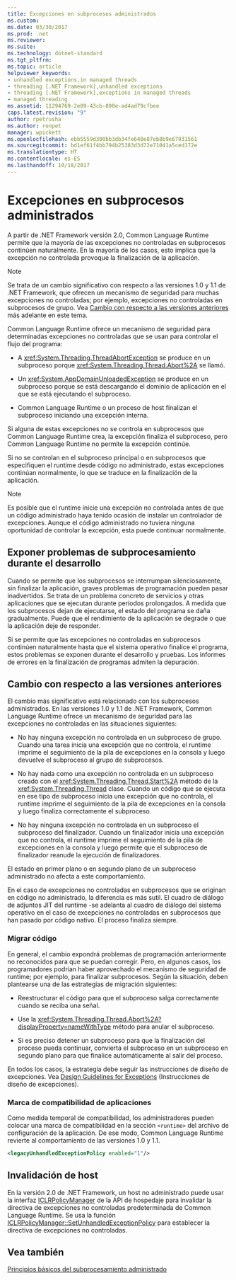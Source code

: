 ```yaml
---
title: Excepciones en subprocesos administrados
ms.custom: 
ms.date: 03/30/2017
ms.prod: .net
ms.reviewer: 
ms.suite: 
ms.technology: dotnet-standard
ms.tgt_pltfrm: 
ms.topic: article
helpviewer_keywords:
- unhandled exceptions,in managed threads
- threading [.NET Framework],unhandled exceptions
- threading [.NET Framework],exceptions in managed threads
- managed threading
ms.assetid: 11294769-2e89-43cb-890e-ad4ad79cfbee
caps.latest.revision: "9"
author: rpetrusha
ms.author: ronpet
manager: wpickett
ms.openlocfilehash: ebb5559d300bb3db34fe640e87eb8b9e67931561
ms.sourcegitcommit: bd1ef61f4bb794b25383d3d72e71041a5ced172e
ms.translationtype: HT
ms.contentlocale: es-ES
ms.lasthandoff: 10/18/2017
---
```

# <a name="exceptions-in-managed-threads"></a>Excepciones en subprocesos administrados
A partir de .NET Framework versión 2.0, Common Language Runtime permite que la mayoría de las excepciones no controladas en subprocesos continúen naturalmente. En la mayoría de los casos, esto implica que la excepción no controlada provoque la finalización de la aplicación.  
  
> [!NOTE]
>  Se trata de un cambio significativo con respecto a las versiones 1.0 y 1.1 de .NET Framework, que ofrecen un mecanismo de seguridad para muchas excepciones no controladas; por ejemplo, excepciones no controladas en subprocesos de grupo. Vea [Cambio con respecto a las versiones anteriores](#ChangeFromPreviousVersions) más adelante en este tema.  
  
 Common Language Runtime ofrece un mecanismo de seguridad para determinadas excepciones no controladas que se usan para controlar el flujo del programa:  
  
-   A <xref:System.Threading.ThreadAbortException> se produce en un subproceso porque <xref:System.Threading.Thread.Abort%2A> se llamó.  
  
-   Un <xref:System.AppDomainUnloadedException> se produce en un subproceso porque se está descargando el dominio de aplicación en el que se está ejecutando el subproceso.  
  
-   Common Language Runtime o un proceso de host finalizan el subproceso iniciando una excepción interna.  
  
 Si alguna de estas excepciones no se controla en subprocesos que Common Language Runtime crea, la excepción finaliza el subproceso, pero Common Language Runtime no permite la excepción continúe.  
  
 Si no se controlan en el subproceso principal o en subprocesos que especifiquen el runtime desde código no administrado, estas excepciones continúan normalmente, lo que se traduce en la finalización de la aplicación.  
  
> [!NOTE]
>  Es posible que el runtime inicie una excepción no controlada antes de que un código administrado haya tenido ocasión de instalar un controlador de excepciones. Aunque el código administrado no tuviera ninguna oportunidad de controlar la excepción, esta puede continuar normalmente.  
  
## <a name="exposing-threading-problems-during-development"></a>Exponer problemas de subprocesamiento durante el desarrollo  
 Cuando se permite que los subprocesos se interrumpan silenciosamente, sin finalizar la aplicación, graves problemas de programación pueden pasar inadvertidos. Se trata de un problema concreto de servicios y otras aplicaciones que se ejecutan durante períodos prolongados. A medida que los subprocesos dejan de ejecutarse, el estado del programa se daña gradualmente. Puede que el rendimiento de la aplicación se degrade o que la aplicación deje de responder.  
  
 Si se permite que las excepciones no controladas en subprocesos continúen naturalmente hasta que el sistema operativo finalice el programa, estos problemas se exponen durante el desarrollo y pruebas. Los informes de errores en la finalización de programas admiten la depuración.  
  
<a name="ChangeFromPreviousVersions"></a>   
## <a name="change-from-previous-versions"></a>Cambio con respecto a las versiones anteriores  
 El cambio más significativo está relacionado con los subprocesos administrados. En las versiones 1.0 y 1.1 de .NET Framework, Common Language Runtime ofrece un mecanismo de seguridad para las excepciones no controladas en las situaciones siguientes:  
  
-   No hay ninguna excepción no controlada en un subproceso de grupo. Cuando una tarea inicia una excepción que no controla, el runtime imprime el seguimiento de la pila de excepciones en la consola y luego devuelve el subproceso al grupo de subprocesos.  
  
-   No hay nada como una excepción no controlada en un subproceso creado con el <xref:System.Threading.Thread.Start%2A> método de la <xref:System.Threading.Thread> clase. Cuando un código que se ejecuta en ese tipo de subproceso inicia una excepción que no controla, el runtime imprime el seguimiento de la pila de excepciones en la consola y luego finaliza correctamente el subproceso.  
  
-   No hay ninguna excepción no controlada en un subproceso el subproceso del finalizador. Cuando un finalizador inicia una excepción que no controla, el runtime imprime el seguimiento de la pila de excepciones en la consola y luego permite que el subproceso de finalizador reanude la ejecución de finalizadores.  
  
 El estado en primer plano o en segundo plano de un subproceso administrado no afecta a este comportamiento.  
  
 En el caso de excepciones no controladas en subprocesos que se originan en código no administrado, la diferencia es más sutil. El cuadro de diálogo de adjuntos JIT del runtime -se adelanta al cuadro de diálogo del sistema operativo en el caso de excepciones no controladas en subprocesos que han pasado por código nativo. El proceso finaliza siempre.  
  
### <a name="migrating-code"></a>Migrar código  
 En general, el cambio expondrá problemas de programación anteriormente no reconocidos para que se puedan corregir. Pero, en algunos casos, los programadores podrían haber aprovechado el mecanismo de seguridad de runtime; por ejemplo, para finalizar subprocesos. Según la situación, deben plantearse una de las estrategias de migración siguientes:  
  
-   Reestructurar el código para que el subproceso salga correctamente cuando se reciba una señal.  
  
-   Use la <xref:System.Threading.Thread.Abort%2A?displayProperty=nameWithType> método para anular el subproceso.  
  
-   Si es preciso detener un subproceso para que la finalización del proceso pueda continuar, convierta el subproceso en un subproceso en segundo plano para que finalice automáticamente al salir del proceso.  
  
 En todos los casos, la estrategia debe seguir las instrucciones de diseño de excepciones. Vea [Design Guidelines for Exceptions](../../../docs/standard/design-guidelines/exceptions.md) (Instrucciones de diseño de excepciones).  
  
### <a name="application-compatibility-flag"></a>Marca de compatibilidad de aplicaciones  
 Como medida temporal de compatibilidad, los administradores pueden colocar una marca de compatibilidad en la sección `<runtime>` del archivo de configuración de la aplicación. De ese modo, Common Language Runtime revierte al comportamiento de las versiones 1.0 y 1.1.  
  
```xml  
<legacyUnhandledExceptionPolicy enabled="1"/>  
```  
  
## <a name="host-override"></a>Invalidación de host  
 En la versión 2.0 de .NET Framework, un host no administrado puede usar la interfaz [ICLRPolicyManager](../../../docs/framework/unmanaged-api/hosting/iclrpolicymanager-interface.md) de la API de hospedaje para invalidar la directiva de excepciones no controladas predeterminada de Common Language Runtime. Se usa la función [ICLRPolicyManager::SetUnhandledExceptionPolicy](../../../docs/framework/unmanaged-api/hosting/iclrpolicymanager-setunhandledexceptionpolicy-method.md) para establecer la directiva de excepciones no controladas.  
  
## <a name="see-also"></a>Vea también  
 [Principios básicos del subprocesamiento administrado](../../../docs/standard/threading/managed-threading-basics.md)
